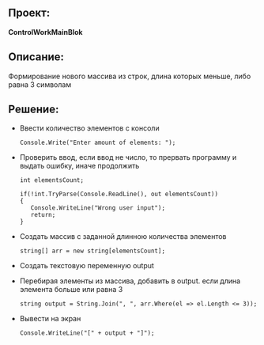 ## Проект:
**ControlWorkMainBlok**

## Описание:
Формирование нового массива из строк, длина которых меньше, либо равна 3 символам

## Решение:
* Ввести количество элементов с консоли
  
  ```
  Console.Write("Enter amount of elements: ");
  ```
* Проверить ввод, если ввод не число, то прервать программу и выдать ошибку, иначе продолжить
  
   ```
   int elementsCount;

  if(!int.TryParse(Console.ReadLine(), out elementsCount))
  {
      Console.WriteLine("Wrong user input");
      return;
  }
   ```
* Создать массив с заданной длинною количества элементов
  ```
  string[] arr = new string[elementsCount];
  ```
  
* Создать текстовую переменную output
* Перебирая элементы из массива, добавить в output. если длина элемента больше или равна 3

  ```
  string output = String.Join(", ", arr.Where(el => el.Length <= 3));
  ```  
* Вывести на экран
  ```
  Console.WriteLine("[" + output + "]");
  ```


